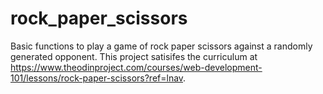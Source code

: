 # rock_paper_scissors
Basic functions to play a game of rock paper scissors against a randomly generated opponent. This project satisifes the curriculum at https://www.theodinproject.com/courses/web-development-101/lessons/rock-paper-scissors?ref=lnav.
